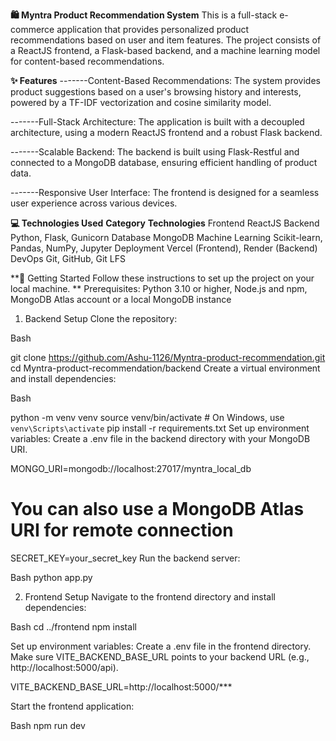 **🛍️ Myntra Product Recommendation System**
This is a full-stack e-commerce application that provides personalized product recommendations based on user and item features. 
The project consists of a ReactJS frontend, a Flask-based backend, and a machine learning model for content-based recommendations.

**✨ Features**
-------Content-Based Recommendations: The system provides product suggestions based on a user's browsing history and interests, powered by a TF-IDF vectorization and cosine similarity model.

-------Full-Stack Architecture: The application is built with a decoupled architecture, using a modern ReactJS frontend and a robust Flask backend.

-------Scalable Backend: The backend is built using Flask-Restful and connected to a MongoDB database, ensuring efficient handling of product data.

-------Responsive User Interface: The frontend is designed for a seamless user experience across various devices.

**💻 Technologies Used**
**Category**	               **Technologies**
Frontend	                   ReactJS
Backend	                     Python, Flask, Gunicorn
Database	                   MongoDB
Machine Learning	           Scikit-learn, Pandas, NumPy, Jupyter
Deployment	                 Vercel (Frontend), Render (Backend)
DevOps	                     Git, GitHub, Git LFS

**🚀 Getting Started
Follow these instructions to set up the project on your local machine.
**
Prerequisites: Python 3.10 or higher, Node.js and npm, MongoDB Atlas account or a local MongoDB instance

1. Backend Setup
Clone the repository:

Bash

git clone https://github.com/Ashu-1126/Myntra-product-recommendation.git
cd Myntra-product-recommendation/backend
Create a virtual environment and install dependencies:

Bash

python -m venv venv
source venv/bin/activate  # On Windows, use `venv\Scripts\activate`
pip install -r requirements.txt
Set up environment variables:
Create a .env file in the backend directory with your MongoDB URI.

MONGO_URI=mongodb://localhost:27017/myntra_local_db


# You can also use a MongoDB Atlas URI for remote connection
SECRET_KEY=your_secret_key
Run the backend server:

Bash
python app.py


2. Frontend Setup
Navigate to the frontend directory and install dependencies:

Bash
cd ../frontend
npm install


Set up environment variables:
Create a .env file in the frontend directory. Make sure VITE_BACKEND_BASE_URL points to your backend URL (e.g., http://localhost:5000/api).

VITE_BACKEND_BASE_URL=http://localhost:5000/***


Start the frontend application:

Bash
npm run dev
